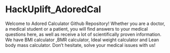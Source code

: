 # HackUplift_AdoredCal
Welcome to Adored Calculator Github Repository! Whether you are a doctor, a medical student or a patient, you will find answers to your medical questions here, as well as receive a lot of scientifically proven information. We have BMI calculator ,BMR calculator, Ideal weight calculator and Lean body mass calculator. Don’t hesitate, solve your medical issues with us!
